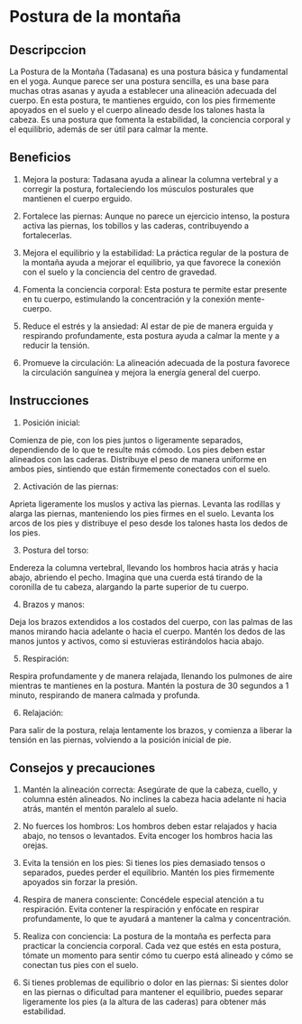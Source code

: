 # Postura de la montaña

## Descripccion
La Postura de la Montaña (Tadasana) es una postura básica y fundamental en el yoga. Aunque parece ser una postura sencilla, es una base para muchas otras asanas y ayuda a establecer una alineación adecuada del cuerpo. En esta postura, te mantienes erguido, con los pies firmemente apoyados en el suelo y el cuerpo alineado desde los talones hasta la cabeza. Es una postura que fomenta la estabilidad, la conciencia corporal y el equilibrio, además de ser útil para calmar la mente.

## Beneficios
1. Mejora la postura: Tadasana ayuda a alinear la columna vertebral y a corregir la postura, fortaleciendo los músculos posturales que mantienen el cuerpo erguido.

2. Fortalece las piernas: Aunque no parece un ejercicio intenso, la postura activa las piernas, los tobillos y las caderas, contribuyendo a fortalecerlas.

3. Mejora el equilibrio y la estabilidad: La práctica regular de la postura de la montaña ayuda a mejorar el equilibrio, ya que favorece la conexión con el suelo y la conciencia del centro de gravedad.

4. Fomenta la conciencia corporal: Esta postura te permite estar presente en tu cuerpo, estimulando la concentración y la conexión mente-cuerpo.

5. Reduce el estrés y la ansiedad: Al estar de pie de manera erguida y respirando profundamente, esta postura ayuda a calmar la mente y a reducir la tensión.

6. Promueve la circulación: La alineación adecuada de la postura favorece la circulación sanguínea y mejora la energía general del cuerpo.

## Instrucciones
1. Posición inicial:

Comienza de pie, con los pies juntos o ligeramente separados, dependiendo de lo que te resulte más cómodo. Los pies deben estar alineados con las caderas.
Distribuye el peso de manera uniforme en ambos pies, sintiendo que están firmemente conectados con el suelo.

2. Activación de las piernas:

Aprieta ligeramente los muslos y activa las piernas. Levanta las rodillas y alarga las piernas, manteniendo los pies firmes en el suelo.
Levanta los arcos de los pies y distribuye el peso desde los talones hasta los dedos de los pies.

3. Postura del torso:

Endereza la columna vertebral, llevando los hombros hacia atrás y hacia abajo, abriendo el pecho.
Imagina que una cuerda está tirando de la coronilla de tu cabeza, alargando la parte superior de tu cuerpo.

4. Brazos y manos:

Deja los brazos extendidos a los costados del cuerpo, con las palmas de las manos mirando hacia adelante o hacia el cuerpo.
Mantén los dedos de las manos juntos y activos, como si estuvieras estirándolos hacia abajo.

5. Respiración:

Respira profundamente y de manera relajada, llenando los pulmones de aire mientras te mantienes en la postura.
Mantén la postura de 30 segundos a 1 minuto, respirando de manera calmada y profunda.

6. Relajación:

Para salir de la postura, relaja lentamente los brazos, y comienza a liberar la tensión en las piernas, volviendo a la posición inicial de pie.

## Consejos y precauciones
1. Mantén la alineación correcta: Asegúrate de que la cabeza, cuello, y columna estén alineados. No inclines la cabeza hacia adelante ni hacia atrás, mantén el mentón paralelo al suelo.

2. No fuerces los hombros: Los hombros deben estar relajados y hacia abajo, no tensos o levantados. Evita encoger los hombros hacia las orejas.

3. Evita la tensión en los pies: Si tienes los pies demasiado tensos o separados, puedes perder el equilibrio. Mantén los pies firmemente apoyados sin forzar la presión.

4. Respira de manera consciente: Concédele especial atención a tu respiración. Evita contener la respiración y enfócate en respirar profundamente, lo que te ayudará a mantener la calma y concentración.

5. Realiza con conciencia: La postura de la montaña es perfecta para practicar la conciencia corporal. Cada vez que estés en esta postura, tómate un momento para sentir cómo tu cuerpo está alineado y cómo se conectan tus pies con el suelo.

6. Si tienes problemas de equilibrio o dolor en las piernas: Si sientes dolor en las piernas o dificultad para mantener el equilibrio, puedes separar ligeramente los pies (a la altura de las caderas) para obtener más estabilidad.